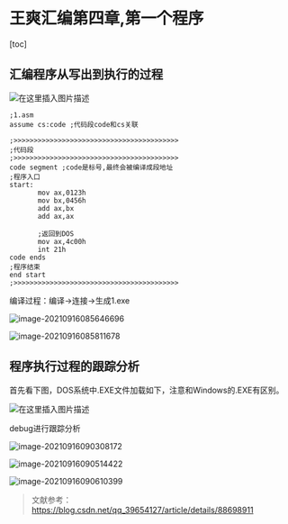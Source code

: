 # 王爽汇编第四章,第一个程序

[toc]
## 汇编程序从写出到执行的过程

![在这里插入图片描述](https://img2020.cnblogs.com/blog/2080041/202109/2080041-20210916085044649-300208042.png) 

```assembly
;1.asm
assume cs:code ;代码段code和cs关联

;>>>>>>>>>>>>>>>>>>>>>>>>>>>>>>>>>>>>>>>>>
;代码段
;>>>>>>>>>>>>>>>>>>>>>>>>>>>>>>>>>>>>>>>>>
code segment ;code是标号,最终会被编译成段地址
;程序入口
start: 
       mov ax,0123h
       mov bx,0456h
       add ax,bx
       add ax,ax
       
       ;返回到DOS
       mov ax,4c00h
       int 21h
code ends
;程序结束
end start
;>>>>>>>>>>>>>>>>>>>>>>>>>>>>>>>>>>>>>>>>>
```

编译过程：编译->连接->生成1.exe

![image-20210916085646696](https://img2020.cnblogs.com/blog/2080041/202109/2080041-20210916085645992-1920496801.png) 

![image-20210916085811678](https://img2020.cnblogs.com/blog/2080041/202109/2080041-20210916085810952-635256956.png) 

## 程序执行过程的跟踪分析

首先看下图，DOS系统中.EXE文件加载如下，注意和Windows的.EXE有区别。

![在这里插入图片描述](https://img2020.cnblogs.com/blog/2080041/202109/2080041-20210916090002221-1795309126.png) 

debug进行跟踪分析

![image-20210916090308172](https://img2020.cnblogs.com/blog/2080041/202109/2080041-20210916090307552-440076882.png) 

![image-20210916090514422](https://img2020.cnblogs.com/blog/2080041/202109/2080041-20210916090513743-1999455438.png) 

![image-20210916090610399](https://img2020.cnblogs.com/blog/2080041/202109/2080041-20210916090609647-1342137055.png) 

> 文献参考：
> https://blog.csdn.net/qq_39654127/article/details/88698911
